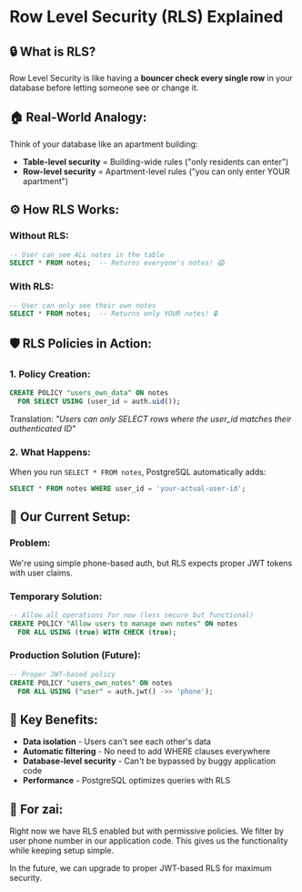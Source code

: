 # Row Level Security (RLS) Explained

## 🔒 **What is RLS?**
Row Level Security is like having a **bouncer check every single row** in your database before letting someone see or change it.

## 🏠 **Real-World Analogy:**
Think of your database like an apartment building:
- **Table-level security** = Building-wide rules ("only residents can enter")  
- **Row-level security** = Apartment-level rules ("you can only enter YOUR apartment")

## ⚙️ **How RLS Works:**

### **Without RLS:**
```sql
-- User can see ALL notes in the table
SELECT * FROM notes;  -- Returns everyone's notes! 😱
```

### **With RLS:**
```sql
-- User can only see their own notes
SELECT * FROM notes;  -- Returns only YOUR notes! 🔒
```

## 🛡️ **RLS Policies in Action:**

### **1. Policy Creation:**
```sql
CREATE POLICY "users_own_data" ON notes
  FOR SELECT USING (user_id = auth.uid());
```
Translation: *"Users can only SELECT rows where the user_id matches their authenticated ID"*

### **2. What Happens:**
When you run `SELECT * FROM notes`, PostgreSQL automatically adds:
```sql
SELECT * FROM notes WHERE user_id = 'your-actual-user-id';
```

## 🔧 **Our Current Setup:**

### **Problem:**
We're using simple phone-based auth, but RLS expects proper JWT tokens with user claims.

### **Temporary Solution:**
```sql
-- Allow all operations for now (less secure but functional)
CREATE POLICY "Allow users to manage own notes" ON notes
  FOR ALL USING (true) WITH CHECK (true);
```

### **Production Solution (Future):**
```sql
-- Proper JWT-based policy
CREATE POLICY "users_own_notes" ON notes
  FOR ALL USING ("user" = auth.jwt() ->> 'phone');
```

## 🎯 **Key Benefits:**
- **Data isolation** - Users can't see each other's data
- **Automatic filtering** - No need to add WHERE clauses everywhere  
- **Database-level security** - Can't be bypassed by buggy application code
- **Performance** - PostgreSQL optimizes queries with RLS

## 🚀 **For zai:**
Right now we have RLS enabled but with permissive policies. We filter by user phone number in our application code. This gives us the functionality while keeping setup simple.

In the future, we can upgrade to proper JWT-based RLS for maximum security. 
